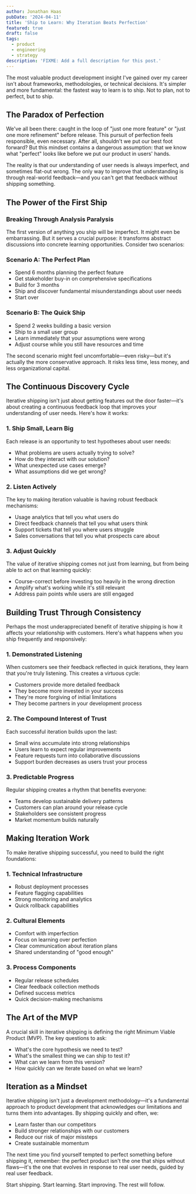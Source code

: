 ```yaml
---
author: Jonathan Haas
pubDate: '2024-04-11'
title: 'Ship to Learn: Why Iteration Beats Perfection'
featured: true
draft: false
tags:
  - product
  - engineering
  - strategy
description: 'FIXME: Add a full description for this post.'
---
```


The most valuable product development insight I've gained over my career isn't
about frameworks, methodologies, or technical decisions. It's simpler and more
fundamental: the fastest way to learn is to ship. Not to plan, not to perfect,
but to ship.

## The Paradox of Perfection

We've all been there: caught in the loop of "just one more feature" or "just one
more refinement" before release. This pursuit of perfection feels responsible,
even necessary. After all, shouldn't we put our best foot forward? But this
mindset contains a dangerous assumption: that we know what "perfect" looks like
before we put our product in users' hands.

The reality is that our understanding of user needs is always imperfect, and
sometimes flat-out wrong. The only way to improve that understanding is through
real-world feedback—and you can't get that feedback without shipping something.

## The Power of the First Ship

### Breaking Through Analysis Paralysis

The first version of anything you ship will be imperfect. It might even be
embarrassing. But it serves a crucial purpose: it transforms abstract
discussions into concrete learning opportunities. Consider two scenarios:

### Scenario A: The Perfect Plan

- Spend 6 months planning the perfect feature
- Get stakeholder buy-in on comprehensive specifications
- Build for 3 months
- Ship and discover fundamental misunderstandings about user needs
- Start over

### Scenario B: The Quick Ship

- Spend 2 weeks building a basic version
- Ship to a small user group
- Learn immediately that your assumptions were wrong
- Adjust course while you still have resources and time

The second scenario might feel uncomfortable—even risky—but it's actually the
more conservative approach. It risks less time, less money, and less
organizational capital.

## The Continuous Discovery Cycle

Iterative shipping isn't just about getting features out the door faster—it's
about creating a continuous feedback loop that improves your understanding of
user needs. Here's how it works:

### 1. Ship Small, Learn Big

Each release is an opportunity to test hypotheses about user needs:

- What problems are users actually trying to solve?
- How do they interact with our solution?
- What unexpected use cases emerge?
- What assumptions did we get wrong?

### 2. Listen Actively

The key to making iteration valuable is having robust feedback mechanisms:

- Usage analytics that tell you what users do
- Direct feedback channels that tell you what users think
- Support tickets that tell you where users struggle
- Sales conversations that tell you what prospects care about

### 3. Adjust Quickly

The value of iterative shipping comes not just from learning, but from being
able to act on that learning quickly:

- Course-correct before investing too heavily in the wrong direction
- Amplify what's working while it's still relevant
- Address pain points while users are still engaged

## Building Trust Through Consistency

Perhaps the most underappreciated benefit of iterative shipping is how it
affects your relationship with customers. Here's what happens when you ship
frequently and responsively:

### 1. Demonstrated Listening

When customers see their feedback reflected in quick iterations, they learn that
you're truly listening. This creates a virtuous cycle:

- Customers provide more detailed feedback
- They become more invested in your success
- They're more forgiving of initial limitations
- They become partners in your development process

### 2. The Compound Interest of Trust

Each successful iteration builds upon the last:

- Small wins accumulate into strong relationships
- Users learn to expect regular improvements
- Feature requests turn into collaborative discussions
- Support burden decreases as users trust your process

### 3. Predictable Progress

Regular shipping creates a rhythm that benefits everyone:

- Teams develop sustainable delivery patterns
- Customers can plan around your release cycle
- Stakeholders see consistent progress
- Market momentum builds naturally

## Making Iteration Work

To make iterative shipping successful, you need to build the right foundations:

### 1. Technical Infrastructure

- Robust deployment processes
- Feature flagging capabilities
- Strong monitoring and analytics
- Quick rollback capabilities

### 2. Cultural Elements

- Comfort with imperfection
- Focus on learning over perfection
- Clear communication about iteration plans
- Shared understanding of "good enough"

### 3. Process Components

- Regular release schedules
- Clear feedback collection methods
- Defined success metrics
- Quick decision-making mechanisms

## The Art of the MVP

A crucial skill in iterative shipping is defining the right Minimum Viable
Product (MVP). The key questions to ask:

- What's the core hypothesis we need to test?
- What's the smallest thing we can ship to test it?
- What can we learn from this version?
- How quickly can we iterate based on what we learn?

## Iteration as a Mindset

Iterative shipping isn't just a development methodology—it's a fundamental
approach to product development that acknowledges our limitations and turns them
into advantages. By shipping quickly and often, we:

- Learn faster than our competitors
- Build stronger relationships with our customers
- Reduce our risk of major missteps
- Create sustainable momentum

The next time you find yourself tempted to perfect something before shipping it,
remember: the perfect product isn't the one that ships without flaws—it's the
one that evolves in response to real user needs, guided by real user feedback.

Start shipping. Start learning. Start improving. The rest will follow.
